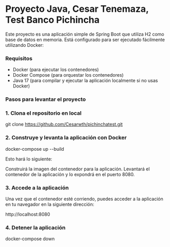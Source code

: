 # Proyecto Java, Cesar Tenemaza, Test Banco Pichincha

Este proyecto es una aplicación simple de Spring Boot que utiliza H2 como base de datos en memoria. Está configurado para ser ejecutado fácilmente utilizando Docker:

### Requisitos

* Docker (para ejecutar los contenedores)
* Docker Compose (para orquestar los contenedores)
* Java 17 (para compilar y ejecutar la aplicación localmente si no usas Docker)

### Pasos para levantar el proyecto

### 1. Clona el repositorio en local

git clone https://github.com/Cesarwth/pichinchatest.git

### 2. Construye y levanta la aplicación con Docker

docker-compose up --build

Esto hará lo siguiente:

Construirá la imagen del contenedor para la aplicación.
Levantará el contenedor de la aplicación y lo expondrá en el puerto 8080.

### 3. Accede a la aplicación
Una vez que el contenedor esté corriendo, puedes acceder a la aplicación en tu navegador en la siguiente dirección:

http://localhost:8080

### 4. Detener la aplicación
docker-compose down
